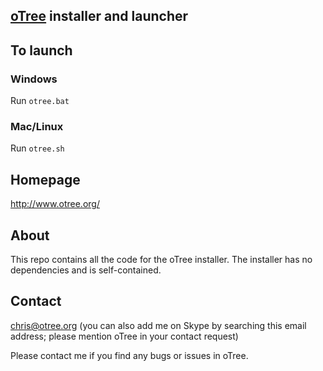 
## [oTree](http://demo.otree.org/) installer and launcher

## To launch

### Windows
Run `otree.bat`

### Mac/Linux
Run `otree.sh`

## Homepage
http://www.otree.org/

## About

This repo contains all the code for the oTree installer. The installer
has no dependencies and is self-contained.

## Contact
chris@otree.org (you can also add me on Skype by searching this email address;
please mention oTree in your contact request)

Please contact me if you find any bugs or issues in oTree.